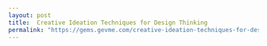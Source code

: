```yaml
---
layout: post
title:  Creative Ideation Techniques for Design Thinking
permalink: "https://gems.gevme.com/creative-ideation-techniques-for-design-thinking-65010292"
---
```

